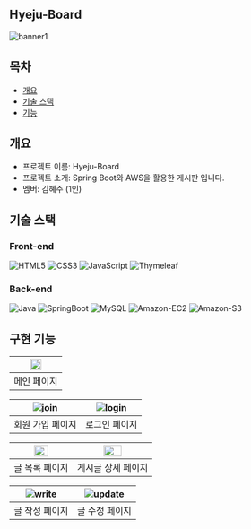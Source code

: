 ## Hyeju-Board
![banner1](https://github.com/kimoju01/myboard/assets/43704446/e965e536-c47c-49af-89f7-76b634c3ea1e)

## 목차
- [개요](#개요)
- [기술 스택](#기술-스택)
- [기능](#구현-기능)

## 개요
- 프로젝트 이름: Hyeju-Board
- 프로젝트 소개: Spring Boot와 AWS을 활용한 게시판 입니다.
- 멤버: 김혜주 (1인)

## 기술 스택
### Front-end
![HTML5](https://img.shields.io/badge/HTML5-E34F26.svg?&style=flat-square&logo=HTML5&logoColor=white) ![CSS3](https://img.shields.io/badge/CSS3-1572B6.svg?&style=flat-square&logo=CSS3&logoColor=white) ![JavaScript](https://img.shields.io/badge/JavaScript-F7DF1E.svg?&style=flat-square&logo=JavaScript&logoColor=white) ![Thymeleaf](https://img.shields.io/badge/Thymeleaf-005F0F.svg?&style=flat-square&logo=Thymeleaf&logoColor=white)
### Back-end
![Java](http://is.am/5d5k) ![SpringBoot](https://img.shields.io/badge/SpringBoot-6DB33F.svg?&style=flat-square&logo=SpringBoot&logoColor=white) ![MySQL](https://img.shields.io/badge/MySQL-4479A1.svg?&style=flat-square&logo=MySQL&logoColor=white) ![Amazon-EC2](https://img.shields.io/badge/Amazon%20EC2-FF9900.svg?&style=flat-square&logo=AmazonEC2&logoColor=white) ![Amazon-S3](https://img.shields.io/badge/Amazon%20S3-569A31.svg?&style=flat-square&logo=AmazonS3&logoColor=white)  

## 구현 기능

<div align="center">

|<img src="https://github.com/kimoju01/myboard/assets/43704446/4d721a54-433d-4ce3-a697-80e338f713a3" width="50%"/>|
|:--:|
|메인 페이지|

|![join](https://github.com/kimoju01/myboard/assets/43704446/59f6c05f-dcef-449e-8e3c-9a94863c9dc0)|![login](https://github.com/kimoju01/myboard/assets/43704446/8435a4b9-a5d8-408e-8f54-37a477853976)|
|:--:|:--:|
|회원 가입 페이지|로그인 페이지|

|<img src="https://github.com/kimoju01/myboard/assets/43704446/04b5da13-30a9-4660-9047-d5c07187e252" width="50%"/>|<img src="https://github.com/kimoju01/myboard/assets/43704446/abfadb91-5c50-4dae-bd9b-154412e1afc5" width="50%"/>|
|:--:|:--:|
|글 목록 페이지|게시글 상세 페이지|

|![write](https://github.com/kimoju01/myboard/assets/43704446/cc206683-133a-4958-b382-9ae96a751c73)|![update](https://github.com/kimoju01/myboard/assets/43704446/41a55aaa-f380-4de4-a896-761069b51e32)|
|:--:|:--:|
|글 작성 페이지|글 수정 페이지|

</div>
